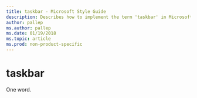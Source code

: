 ```yaml
---
title: taskbar - Microsoft Style Guide
description: Describes how to implement the term 'taskbar' in Microsoft content.
author: pallep
ms.author: pallep
ms.date: 01/19/2018
ms.topic: article
ms.prod: non-product-specific
---
```


# taskbar

One word.
